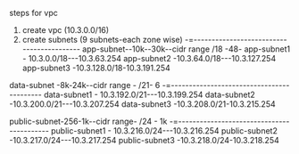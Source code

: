 steps for vpc
1. create vpc (10.3.0.0/16)
2. create subnets (9 subnets-each zone wise)
-=------------------------------------------
app-subnet--10k--30k--cidr range /18 -48-
app-subnet1 - 10.3.0.0/18---10.3.63.254
app-subnet2 -10.3.64.0/18---10.3.127.254
app-subnet3 -10.3.128.0/18-10.3.191.254


data-subnet -8k-24k--cidr range - /21- 6
-=------------------------------------------
data-subnet1 - 10.3.192.0/21---10.3.199.254
data-subnet2 -10.3.200.0/21---10.3.207.254
data-subnet3 -10.3.208.0/21-10.3.215.254


public-subnet-256-1k--cidr range- /24 - 1k
-=------------------------------------------
public-subnet1 - 10.3.216.0/24---10.3.216.254
public-subnet2 -10.3.217.0/24---10.3.217.254
public-subnet3 -10.3.218.0/24-10.3.218.254

